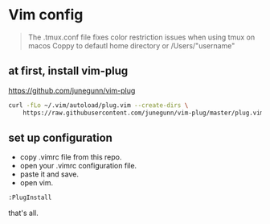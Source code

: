 # Vim config

> The .tmux.conf file fixes color restriction issues when using tmux on macos
> Coppy to defautl home directory or /Users/"username"

## at first, install vim-plug
https://github.com/junegunn/vim-plug

```sh
curl -fLo ~/.vim/autoload/plug.vim --create-dirs \
    https://raw.githubusercontent.com/junegunn/vim-plug/master/plug.vim
```

## set up configuration
* copy .vimrc file from this repo.
* open your .vimrc configuration file.
* paste it and save.
* open vim.

```sh
:PlugInstall
```

that's all.
